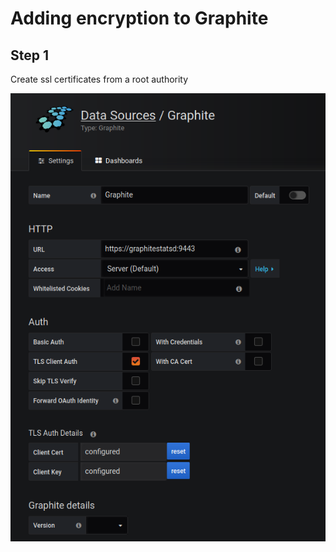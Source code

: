 # Adding encryption to Graphite

## Step 1
Create ssl certificates from a root authority

![grafana configuration](https://github.com/michael-michalski/graphitestatsd-encrypted/raw/master/grafana-configuration.png "Logo Title Text 1")
